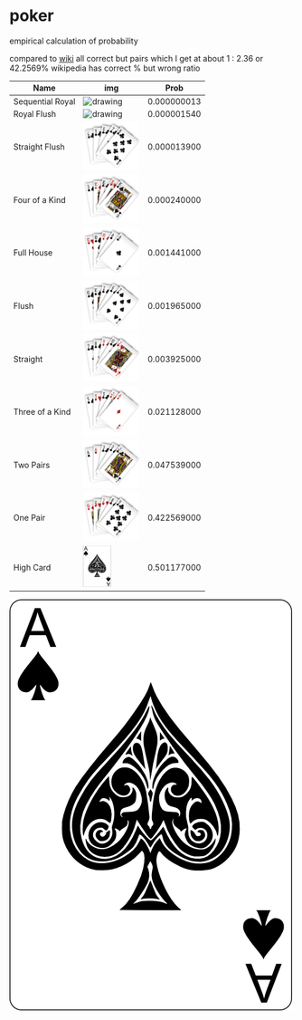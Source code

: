 # poker
empirical calculation of probability

compared to [wiki](https://en.wikipedia.org/wiki/Poker_probability) all correct but 
pairs which I get at about 1 : 2.36 or 42.2569% wikipedia has correct % but wrong ratio

| Name        | img                                                          | Prob |
| ----------- | ------------------------------------------------------------ | ---- |
| Sequential Royal|<img src="Images/RoyalFlush.png" alt="drawing" width="100"/>   |0.000000013|
| Royal Flush |<img src="Images/RoyalFlush.png" alt="drawing" width="100"/>       |0.000001540|
| Straight Flush |<img src="Images/StraightFlush.png" alt="drawing" width="100"/> |0.000013900|
| Four of a Kind |<img src="Images/FourofaKind.png" alt="drawing" width="100"/>   |0.000240000|
| Full House |<img src="Images/FullHouse.png" alt="drawing" width="100"/>         |0.001441000|
| Flush      |<img src="Images/Flush.png" alt="drawing" width="100"/>             |0.001965000|
| Straight   |<img src="Images/Straight.png" alt="drawing" width="100"/>          |0.003925000|
| Three of a Kind  |<img src="Images/ThreeofaKind.png" alt="drawing" width="100"/>|0.021128000|
| Two Pairs |<img src="Images/TwoPairs.png" alt="drawing" width="100"/>           |0.047539000|
| One Pair |<img src="Images/OnePair.png" alt="drawing" width="100"/>             |0.422569000| 
| High Card| <img src="Images/ace_of_spades.png" alt="drawing" width="50"/>       |0.501177000|


![alt-text](Images/ace_of_spades.png)
